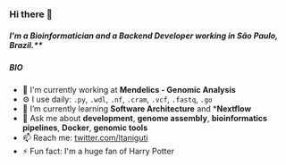 ### Hi there 👋

##### I'm a Bioinformatician and a Backend Developer working in São Paulo, Brazil.**

##### BIO

<!--
**lmtani/lmtani** is a ✨ _special_ ✨ repository because its `README.md` (this file) appears on your GitHub profile.

Here are some ideas to get you started:

- 🔭 I’m currently working on ...
- 🌱 I’m currently learning ...
- 👯 I’m looking to collaborate on ...
- 🤔 I’m looking for help with ...
- 💬 Ask me about ...
- 📫 How to reach me: ...
- 😄 Pronouns: ...
- ⚡ Fun fact: ...
-->

- 🏢 I'm currently working at **Mendelics - Genomic Analysis**
- ⚙️ I use daily: `.py`, `.wdl`, `.nf`, `.cram`, `.vcf`, `.fastq`, `.go`
- 🌱 I’m currently learning **Software Architecture** and ***Nextflow**
- 💬 Ask me about **development**, **genome assembly**, **bioinformatics pipelines**, **Docker**, **genomic tools**
- 📫 Reach me: [twitter.com/ltaniguti](https://twitter.com/ltaniguti)
- ⚡️ Fun fact: I'm a huge fan of Harry Potter